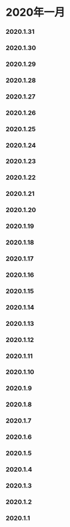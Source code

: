 # 2020年一月

### 2020.1.31
### 2020.1.30 
### 2020.1.29 
### 2020.1.28 
### 2020.1.27
### 2020.1.26 
### 2020.1.25 
### 2020.1.24 
### 2020.1.23 
### 2020.1.22 
### 2020.1.21 
### 2020.1.20 
### 2020.1.19 
### 2020.1.18
### 2020.1.17  
### 2020.1.16
### 2020.1.15
### 2020.1.14
### 2020.1.13
### 2020.1.12
### 2020.1.11
### 2020.1.10
### 2020.1.9
### 2020.1.8
### 2020.1.7
### 2020.1.6
### 2020.1.5
### 2020.1.4
### 2020.1.3
### 2020.1.2
### 2020.1.1